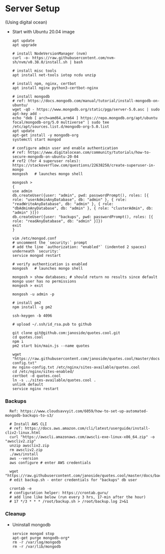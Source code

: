 # Server Setup

(Using digital ocean)

* Start with Ubuntu 20.04 image

	  apt update
	  apt upgrade
	  
	  # install NodeVersionManager (nvm)
	  curl -o- https://raw.githubusercontent.com/nvm-sh/nvm/v0.38.0/install.sh | bash
	  
	  # install misc tools
	  apt install net-tools iotop ncdu unzip
	  
	  # install npm, nginx, certbot
	  apt install nginx python3-certbot-nginx
	  
	  # install mongodb
	  # ref: https://docs.mongodb.com/manual/tutorial/install-mongodb-on-ubuntu/
	  wget -qO - https://www.mongodb.org/static/pgp/server-5.0.asc | sudo apt-key add -
	  echo "deb [ arch=amd64,arm64 ] https://repo.mongodb.org/apt/ubuntu focal/mongodb-org/5.0 multiverse" | sudo tee /etc/apt/sources.list.d/mongodb-org-5.0.list
	  apt update
	  apt-get install -y mongodb-org
	  systemctl start mongod
	  
	  # configure admin user and enable authentication
	  # ref: https://www.digitalocean.com/community/tutorials/how-to-secure-mongodb-on-ubuntu-20-04
	  # ref2 (for 4 superuser roles): https://stackoverflow.com/questions/22638258/create-superuser-in-mongo
	  mongosh   # launches mongo shell
	  
	  mongosh >
	  {
	  use admin
	  db.createUser({user: "admin", pwd: passwordPrompt(), roles: [{ role: "userAdminAnyDatabase", db: "admin" }, { role: "readWriteAnyDatabase", db: "admin" }, { role: "dbAdminAnyDatabase", db: "admin" }, { role: "clusterAdmin", db: "admin" }]})
	  db.createUser({user: "backups", pwd: passwordPrompt(), roles: [{ role: "readAnyDatabase", db: "admin" }]})
	  exit
	  }
	  
	  vim /etc/mongod.conf
	  # uncomment the `security:` prompt
	  # add the line `authorization: "enabled"` (indented 2 spaces) underneath `security:`
	  service mongod restart
	  
	  # verify authentication is enabled
	  mongosh   # launches mongo shell
	  
	  mongosh > show databases; # should return no results since default mongo user has no permissions
	  mongosh > exit
	  
	  mongosh -u admin -p
	  
	  # install pm2
	  npm install -g pm2
	  
	  ssh-keygen -b 4096
	  
	  # upload ~/.ssh/id_rsa.pub to github
	  
	  git clone git@github.com:janoside/quotes.cool.git
	  cd quotes.cool
	  npm i
	  pm2 start bin/main.js --name quotes
	  
	  wget "https://raw.githubusercontent.com/janoside/quotes.cool/master/docs/nginx-config.txt"
	  mv nginx-config.txt /etc/nginx/sites-available/quotes.cool
	  cd /etc/nginx/sites-enabled/
	  certbot -d quotes.cool
	  ln -s ../sites-available/quotes.cool .
	  unlink default
	  service nginx restart
	  
### Backups

	  Ref: https://www.cloudsavvyit.com/6059/how-to-set-up-automated-mongodb-backups-to-s3/
	  
	  # Install AWS CLI
	  # ref: https://docs.aws.amazon.com/cli/latest/userguide/install-cliv2-linux.html
	  curl "https://awscli.amazonaws.com/awscli-exe-linux-x86_64.zip" -o "awscliv2.zip"
	  unzip awscliv2.zip
	  rm awscliv2.zip
	  ./aws/install
	  aws --version
	  aws configure # enter AWS credentials
	  
	  wget "https://raw.githubusercontent.com/janoside/quotes.cool/master/docs/backup.sh"
	  # edit backup.sh - enter credentials for "backups" db user
	  
	  crontab -e
	  # configuration helper: https://crontab.guru/
	  # add line like below (run every 3 hrs, 17-min after the hour)
	  # 17 */3 * * * /root/backup.sh > /root/backup.log 2>&1


### Cleanup

* Uninstall mongodb

      service mongod stop
	  apt-get purge mongodb-org*
	  rm -r /var/log/mongodb
	  rm -r /var/lib/mongodb
